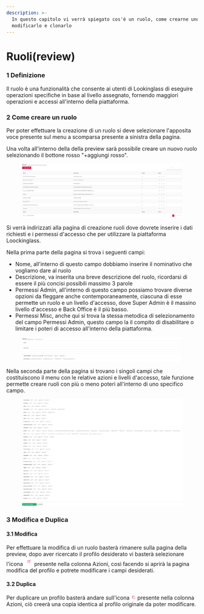 ```yaml
---
description: >-
  In questo capitolo vi verrà spiegato cos'è un ruolo, come crearne uno,
  modificarlo e clonarlo
---
```


# Ruoli(review)

### 1 Definizione&#x20;

Il ruolo  è una funzionalità che consente ai utenti di Lookinglass di eseguire operazioni specifiche in base al livello assegnato, fornendo maggiori operazioni e accessi all'interno della piattaforma.

### 2 Come creare un ruolo

Per poter effettuare la creazione di un ruolo si deve selezionare l'apposita voce presente sul menu a scomparsa presente a sinistra della pagina.

Una volta all'interno della della preview sarà possibile creare un nuovo ruolo selezionando il bottone rosso "+aggiungi rosso".

<figure><img src=".gitbook/assets/image (40).png" alt=""><figcaption></figcaption></figure>

Si verrà indirizzati alla pagina di creazione ruoli dove dovrete inserire i dati richiesti e i permessi d'accesso che per utilizzare la piattaforma Loockinglass.

Nella prima parte della pagina si trova i seguenti campi:

* Nome, all'interno di questo campo dobbiamo inserire il nominativo che vogliamo dare al ruolo&#x20;
* Descrizione, va inserita una breve descrizione del ruolo, ricordarsi di essere il più concisi possibili massimo 3 parole&#x20;
* Permessi Admin, all'interno di questo campo possiamo trovare diverse opzioni da fleggare anche contemporaneamente, ciascuna di esse permette un ruolo e un livello d'accesso, dove Super Admin è il massino livello d'accesso e Back Office è il più basso.
* Permessi Misc,  anche qui si trova la stessa metodica di selezionamento del campo Permessi Admin, questo campo la il compito di disabilitare o limitare i poteri di accesso all'interno della piattaforma.

<figure><img src=".gitbook/assets/image (42).png" alt=""><figcaption></figcaption></figure>

Nella seconda parte della pagina si trovano i singoli campi che costituiscono il menu con le relative azioni e livelli d'accesso, tale funzione permette creare ruoli con più o meno poteri all'interno di uno specifico campo.

<figure><img src=".gitbook/assets/image (43).png" alt=""><figcaption></figcaption></figure>

### 3 Modifica e Duplica&#x20;

#### 3.1 Modifica

Per effettuare la modifica di un ruolo basterà rimanere sulla pagina della preview, dopo aver ricercato  il profilo desiderato vi basterà  selezionare l'icona ![](<.gitbook/assets/image (45).png>) presente nella colonna Azioni, così facendo si aprirà la pagina modifica del profilo e potrete modificare i campi desiderati.&#x20;

#### 3.2 Duplica&#x20;

Per duplicare un profilo basterà andare sull'icona  ![](<.gitbook/assets/image (48).png>)  presente nella colonna Azioni, ciò creerà una copia identica al profilo originale da poter modificare.
